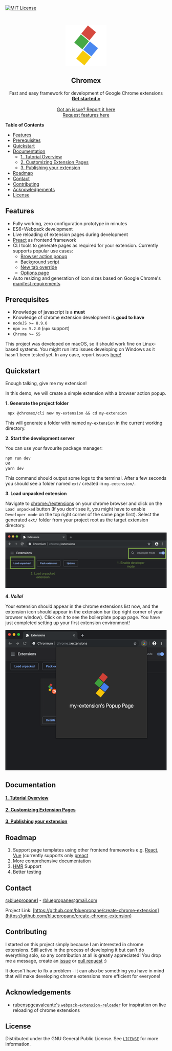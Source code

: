 [![MIT License][license-shield]][license-url]


<br />
<p align="center">
  <a href="https://github.com/bluepropane/create-chrome-extension">
    <img src="docs/assets/logo.png" alt="Logo" width="128" height="128">
  </a>

  <h2 align="center">Chromex</h2>

  <p align="center">
    Fast and easy framework for development of Google Chrome extensions
    <br />
    <a href="#quickstart"><strong>Get started »</strong></a>
    <br />
    <br />
   <a href="https://github.com/bluepropane/create-chrome-extension/issues">Got an issue? Report it here</a>
    <br />
    <a href="https://github.com/bluepropane/create-chrome-extension/issues"> Request features here</a>
  </p>
</p>



<!-- TABLE OF CONTENTS -->

**Table of Contents**

- [Features](#features)
- [Prerequisites](#prerequisites)
- [Quickstart](#quickstart)
- [Documentation](#documentation)
    - [1. Tutorial Overview](#1-tutorial-overview)
    - [2. Customizing Extension Pages](#2-customizing-extension-pages)
    - [3. Publishing your extension](#3-publishing-your-extension)
- [Roadmap](#roadmap)
- [Contact](#contact)
- [Contributing](#contributing)
- [Acknowledgements](#acknowledgements)
- [License](#license)


## Features

- Fully working, zero configuration prototype in minutes
- ES6+Webpack development
- Live reloading of extension pages during development
- [Preact](https://preactjs.com) as frontend framework
- CLI tools to generate pages as required for your extension. Currently supports popular use cases:
    - [Browser action popup](https://developer.chrome.com/extensions/browserAction)
    - [Background script](https://developer.chrome.com/extensions/background_pages)
    - [New tab override](https://developer.chrome.com/extensions/override)
    - [Options page](https://developer.chrome.com/extensions/options)
- Auto resizing and generation of icon sizes based on Google Chrome's [manifest requirements](https://developer.chrome.com/extensions/manifest/icons)

## Prerequisites
- Knowledge of javascript is a **must**
- Knowledge of chrome extension development is **good to have** 
- `nodeJS >= 8.9.0`
- `npm >= 5.2.0` (`npx` support)
- `Chrome >= 55`

This project was developed on macOS, so it should work fine on Linux-based systems. You might run into issues developing on Windows as it hasn't been tested yet. In any case, report issues [here!](https://github.com/bluepropane/create-chrome-extension/issues)

## Quickstart
Enough talking, give me my extension!

In this demo, we will create a simple extension with a browser action popup.

**1. Generate the project folder**

     npx @chromex/cli new my-extension && cd my-extension


 This will generate a folder with named `my-extension` in the current working directory. 


**2. Start the development server**
 
 You can use your favourite package manager:

    npm run dev
    OR
    yarn dev

  This command should output some logs to the terminal. After a few seconds you should see a folder named `ext/` created in `my-extension/`. 


**3. Load unpacked extension**

  Navigate to [chrome://extensions](chrome://extensions) on your chrome browser and click on the `Load unpacked` button (If you don't see it, you might have to enable `Developer mode` on the top right corner of the same page first). Select the generated `ext/` folder from your project root as the target extension directory.

  ![Load unpacked](docs/assets/load_unpacked.png)



**4. *Voila!***

  Your extension should appear in the chrome extensions list now, and the extension icon should appear in the extension bar (top right corner of your browser window). Click on it to see the boilerplate popup page. You have just completed setting up your first extension environment!

  ![Voila](docs/assets/voila.png)

## Documentation

#### [1. Tutorial Overview](https://github.com/bluepropane/create-chrome-extension/blob/master/docs/1-Overview.md)

#### [2. Customizing Extension Pages](docs/2-Extension-Pages.md)

#### [3. Publishing your extension](docs/3-Publishing.md)


<!-- ROADMAP -->
## Roadmap

1.  Support page templates using other frontend frameworks e.g. [React](https://reactjs.org), [Vue](https://vuejs.org) (currently supports only [preact](https://preactjs.com)
2.  More comprehensive documentation
3.  [HMR](https://webpack.js.org/concepts/hot-module-replacement/) Support
4.  Better testing



<!-- CONTACT -->
## Contact

[@bluepropane1](https://twitter.com/bluepropane1) - rbluepropane@gmail.com

Project Link: [https://github.com/bluepropane/create-chrome-extension](https://github.com/bluepropane/create-chrome-extension)



<!-- CONTRIBUTING -->
## Contributing
I started on this project simply because I am interested in chrome extensions. Still active in the process of developing it but can't do everything solo, so any contribution at all is greatly appreciated! You drop me a message, create an [issue](https://github.com/bluepropane/create-chrome-extension/issues) or [pull request](https://github.com/bluepropane/create-chrome-extension/pulls) :)



It doesn't have to fix a problem - it can also be something you have in mind that will make developing chrome extensions more efficient for everyone! 

<!-- ACKNOWLEDGEMENTS -->
## Acknowledgements

* [rubenspgcavalcante's `webpack-extension-reloader`](https://github.com/rubenspgcavalcante/webpack-extension-reloader) for inspiration on live reloading of chrome extensions

<!-- LICENSE -->
## License

Distributed under the GNU General Public License. See [`LICENSE`](LICENSE) for more information.




<!-- MARKDOWN LINKS & IMAGES -->
[license-shield]: https://img.shields.io/badge/License-GPLv3-blue.svg
[license-url]: https://github.com/othneildrew/Best-README-Template/blob/master/LICENSE.txt
[product-screenshot]: images/screenshot.png
